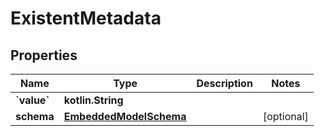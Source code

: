 
# ExistentMetadata

## Properties
Name | Type | Description | Notes
------------ | ------------- | ------------- | -------------
**&#x60;value&#x60;** | **kotlin.String** |  | 
**schema** | [**EmbeddedModelSchema**](EmbeddedModelSchema.md) |  |  [optional]



